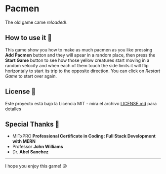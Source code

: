 # Pacmen
The old game came *reloaded!*. 

## How to use it :rocket:
This game show you how to make as much pacmen as you like pressing **Add Pacmen** button and they will apear in a random place, then press the **Start Game** button to see how those yellow creatures start moving in a random velocity and when each of them touch the side limits it will flip horizontaly to start its trip to the opposite direction.
You can click on *Restart Game* to start over again.

## License :page_facing_up:

Este proyecto está bajo la Licencia MIT - mira el archivo [LICENSE.md](LICENSE.md) para detalles

## Special Thanks :gift:
* MITxPRO  **Professional Certificate in Coding: Full Stack Development with MERN**
* Professor **John Williams** 
* Dr. **Abel Sanchez**

---
I hope you enjoy this game! :stuck_out_tongue_winking_eye:
